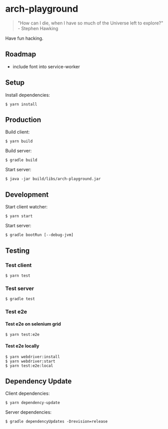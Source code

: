 # arch-playground 

> "How can I die, when I have so much of the Universe left to explore?" - Stephen Hawking

Have fun hacking.

## Roadmap

* include font into service-worker

## Setup

Install dependencies:

    $ yarn install

## Production

Build client:

    $ yarn build

Build server:

    $ gradle build

Start server:

    $ java -jar build/libs/arch-playground.jar

## Development

Start client watcher:

    $ yarn start

Start server:

    $ gradle bootRun [--debug-jvm]

## Testing

### Test client

    $ yarn test

### Test server

    $ gradle test

### Test e2e

#### Test e2e on selenium grid

    $ yarn test:e2e
    
#### Test e2e locally

    $ yarn webdriver:install
    $ yarn webdriver:start
    $ yarn test:e2e:local

## Dependency Update

Client dependencies:

    $ yarn dependency-update

Server dependencies:

    $ gradle dependencyUpdates -Drevision=release
